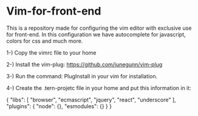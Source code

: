 # Vim-for-front-end
This is a repository made for configuring the vim editor with exclusive use for front-end. In this configuration we have autocomplete for javascript, colors for css and much more.

1-) Copy the vimrc file to your home

2-) Install the vim-plug: https://github.com/junegunn/vim-plug

3-) Run the command: PlugInstall in your vim for installation.

4-) Create the .tern-projetc file in your home and put this information in it:

{
  "libs": [
    "browser",
    "ecmascript",
    "jquery",
    "react",
    "underscore"
  ],
  "plugins": {
    "node": {},
    "esmodules": {}
  }
}

